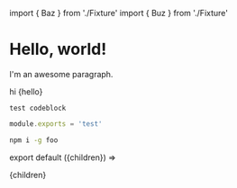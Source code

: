 import { Baz } from './Fixture'
import { Buz } from './Fixture'

# Hello, world!


I'm an awesome paragraph.

<Foo bg='red'>
  <Bar>hi</Bar>
    {hello}
</Foo>

```
test codeblock
```

```js
module.exports = 'test'
```

```sh
npm i -g foo
```

export default ({children}) => <div>{children}</div>
